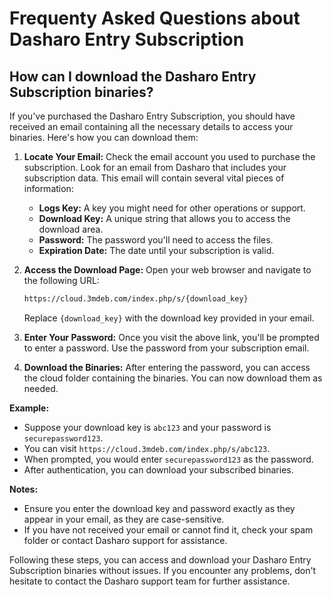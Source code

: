 # Frequenty Asked Questions about Dasharo Entry Subscription

## How can I download the Dasharo Entry Subscription binaries?

If you've purchased the Dasharo Entry Subscription, you should have received an
email containing all the necessary details to access your binaries. Here's how
you can download them:

1. **Locate Your Email:** Check the email account you used to purchase the
   subscription. Look for an email from Dasharo that includes your subscription
   data. This email will contain several vital pieces of information:

   - **Logs Key:** A key you might need for other operations or support.
   - **Download Key:** A unique string that allows you to access the download area.
   - **Password:** The password you'll need to access the files.
   - **Expiration Date:** The date until your subscription is valid.

2. **Access the Download Page:** Open your web browser and navigate to the
   following URL:

   ```txt
   https://cloud.3mdeb.com/index.php/s/{download_key}
   ```

   Replace `{download_key}` with the download key provided in your email.

3. **Enter Your Password:** Once you visit the above link, you'll be prompted
   to enter a password. Use the password from your subscription email.

4. **Download the Binaries:** After entering the password, you can access the
   cloud folder containing the binaries. You can now download them as needed.

**Example:**

- Suppose your download key is `abc123` and your password is
  `securepassword123`.
- You can visit `https://cloud.3mdeb.com/index.php/s/abc123`.
- When prompted, you would enter `securepassword123` as the password.
- After authentication, you can download your subscribed binaries.

**Notes:**

- Ensure you enter the download key and password exactly as they appear in your
  email, as they are case-sensitive.
- If you have not received your email or cannot find it, check your spam folder
  or contact Dasharo support for assistance.

Following these steps, you can access and download your Dasharo Entry
Subscription binaries without issues. If you encounter any problems, don't
hesitate to contact the Dasharo support team for further assistance.
